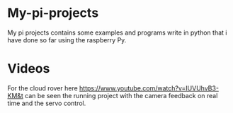 # My-pi-projects
My pi projects contains some examples and programs write in python that i have done so far using the raspberry Py.
# Videos

For the cloud rover here https://www.youtube.com/watch?v=IUVUhvB3-KM&t can be seen the running project with the camera feedback on real time and the servo control.
